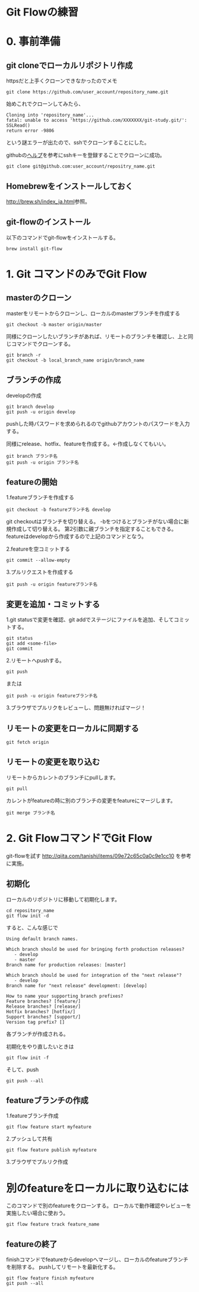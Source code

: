 # Git Flowの練習

# 0. 事前準備
## git cloneでローカルリポジトリ作成


httpsだと上手くクローンできなかったのでメモ

```
git clone https://github.com/user_account/repository_name.git
```
始めこれでクローンしてみたら、

```
Cloning into 'repository_name'...
fatal: unable to access 'https://github.com/XXXXXXX/git-study.git/': SSLRead()
return error -9806
```
という謎エラーが出たので、sshでクローンすることにした。

githubの[ヘルプ](https://help.github.com/articles/checking-for-existing-ssh-keys/)を参考にsshキーを登録することでクローンに成功。

```
git clone git@github.com:user_account/repositry_name.git
```

## Homebrewをインストールしておく

<http://brew.sh/index_ja.html>参照。

## git-flowのインストール
以下のコマンドでgit-flowをインストールする。

```
brew install git-flow
```



# 1. Git コマンドのみでGit Flow

## masterのクローン
masterをリモートからクローンし、ローカルのmasterブランチを作成する

```
git checkout -b master origin/master
```

同様にクローンしたいブランチがあれば、リモートのブランチを確認し、上と同じコマンドでクローンする。

```
git branch -r
git checkout -b local_branch_name origin/branch_name
```

## ブランチの作成
developの作成

```
git branch develop
git push -u origin develop
```

pushした時パスワードを求められるのでgithubアカウントのパスワードを入力する。


同様にrelease、hotfix、featureを作成する。←作成しなくてもいい。

```
git branch ブランチ名
git push -u origin ブランチ名
```


## featureの開始

1.featureブランチを作成する

```
git checkout -b featureブランチ名 develop
```

git checkoutはブランチを切り替える。
-bをつけるとブランチがない場合に新規作成して切り替える。
第2引数に親ブランチを指定することもできる。
featureはdevelopから作成するので上記のコマンドとなう。


2.featureを空コミットする

```
git commit --allow-empty
```

3.プルリクエストを作成する

```
git push -u origin featureブランチ名
```


## 変更を追加・コミットする

1.git statusで変更を確認、git addでステージにファイルを追加、そしてコミットする。

```
git status
git add <some-file>
git commit
```

2.リモートへpushする。

```
git push
```

または

```
git push -u origin featureブランチ名
```

3.ブラウザでプルリクをレビューし、問題無ければマージ！


## リモートの変更をローカルに同期する

```
git fetch origin
```


## リモートの変更を取り込む

リモートからカレントのブランチにpullします。

```
git pull
```

カレントがfeatureの時に別のブランチの変更をfeatureにマージします。

```
git merge ブランチ名
```

# 2. Git FlowコマンドでGit Flow

git-flowを試す
<http://qiita.com/tanishi/items/09e72c65c0a0c9e1cc10>
を参考に実施。

## 初期化
ローカルのリポジトリに移動して初期化します。

```
cd repository_name
git flow init -d
```
すると、こんな感じで

```
Using default branch names.

Which branch should be used for bringing forth production releases?
   - develop
   - master
Branch name for production releases: [master] 

Which branch should be used for integration of the "next release"?
   - develop
Branch name for "next release" development: [develop] 

How to name your supporting branch prefixes?
Feature branches? [feature/] 
Release branches? [release/] 
Hotfix branches? [hotfix/] 
Support branches? [support/] 
Version tag prefix? [] 
```
各ブランチが作成される。

初期化をやり直したいときは

```
git flow init -f
```

そして、push

```
git push --all
```


## featureブランチの作成

1.featureブランチ作成

```
git flow feature start myfeature
```
2.プッシュして共有

```
git flow feature publish myfeature
```

3.ブラウザでプルリク作成

# 別のfeatureをローカルに取り込むには

このコマンドで別のfeatureをクローンする。
ローカルで動作確認やレビューを実施したい場合に使おう。

```
git flow feature track feature_name
```


## featureの終了

finishコマンドでfeatureからdevelopへマージし、ローカルのfeatureブランチを削除する。
pushしてリモートを最新化する。

```
git flow feature finish myfeature
git push --all
```







